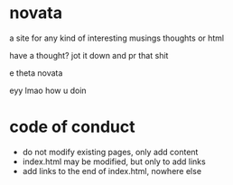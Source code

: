 # novata

a site for any kind of interesting musings thoughts or html

have a thought? jot it down and pr that shit

e theta novata

eyy lmao how u doin

# code of conduct

- do not modify existing pages, only add content
- index.html may be modified, but only to add links
- add links to the end of index.html, nowhere else
